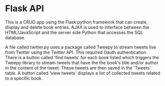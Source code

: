 # Flask API

This is a CRUD app using the Flask python framework that can create, display and delete book entries. AJAX is used to interface between the HTML/JavaScript and the server side Python that accesses the SQL database.

A file called twitter.py uses a package called Tweepy to stream tweets live from Twitter using the Twitter API. This required Oauth authentication.
There is a button called 'find tweets' for each book listed which triggers the Tweepy library to stream tweets that have the the book's title and/or author in the content of the tweet. These tweets are then saved in the 'Tweets' table. 
A button called 'view tweets' displays a list of collected tweets related to a specific book.

